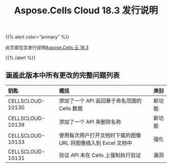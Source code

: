 ﻿---
title: Aspose.Cells Cloud 18.3 发行说明
second_title: Aspose.Cells Cloud Documen
type: docs
url: /zh/aspose-cells-cloud-18-3-release-notes/
aliases: [/aspose-cells-for-cloud-18-3-release-notes/]
weight: 10
description: Aspose.Cells Cloud 支持Excel 创建、转换、合并、拆分、保护、内部对象操作等
---
{{% alert color="primary" %}} 

此页面包含发行说明[Aspose.Cells 云 18.3](https://apireference.aspose.cloud/cells/)

{{% /alert %}} 
## **涵盖此版本中所有更改的完整问题列表**

|**钥匙**|**概括**|**类别**|
|:- |:- |:- |
|CELLSCLOUD-10130|添加了一个 API 返回基于命名范围的 Cells 数据|新功能|
|CELLSCLOUD-10139|添加了一个 API 来删除名称|新功能|
|CELLSCLOUD-10133|使用每次用户打开文档时下载的图像 URL 将图像插入到 Excel 文档中|强化|
|CELLSCLOUD-10131|验证 API 未在 Cells 上强制执行验证|漏洞|

